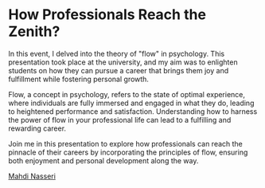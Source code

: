 # How Professionals Reach the Zenith?

In this event, I delved into the theory of "flow" in psychology. This presentation took place at the university, and my aim was to enlighten students on how they can pursue a career that brings them joy and fulfillment while fostering personal growth.

Flow, a concept in psychology, refers to the state of optimal experience, where individuals are fully immersed and engaged in what they do, leading to heightened performance and satisfaction. Understanding how to harness the power of flow in your professional life can lead to a fulfilling and rewarding career.

Join me in this presentation to explore how professionals can reach the pinnacle of their careers by incorporating the principles of flow, ensuring both enjoyment and personal development along the way.


[Mahdi Nasseri](mailto:mahdi.nasseri@gmail.com)